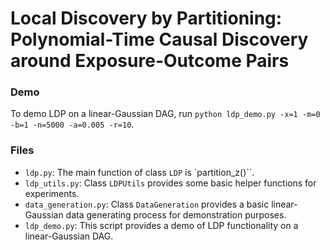 # Local Discovery by Partitioning: Polynomial-Time Causal Discovery around Exposure-Outcome Pairs

### Demo
To demo LDP on a linear-Gaussian DAG, run `python ldp_demo.py -x=1 -m=0 -b=1 -n=5000 -a=0.005 -r=10`.

### Files
- `ldp.py`: The main function of class `LDP` is `partition_z()``.
- `ldp_utils.py`: Class `LDPUtils` provides some basic helper functions for experiments.
- `data_generation.py`: Class `DataGeneration` provides a basic linear-Gaussian data generating process for demonstration purposes.
- `ldp_demo.py`: This script provides a demo of LDP functionality on a linear-Gaussian DAG.

